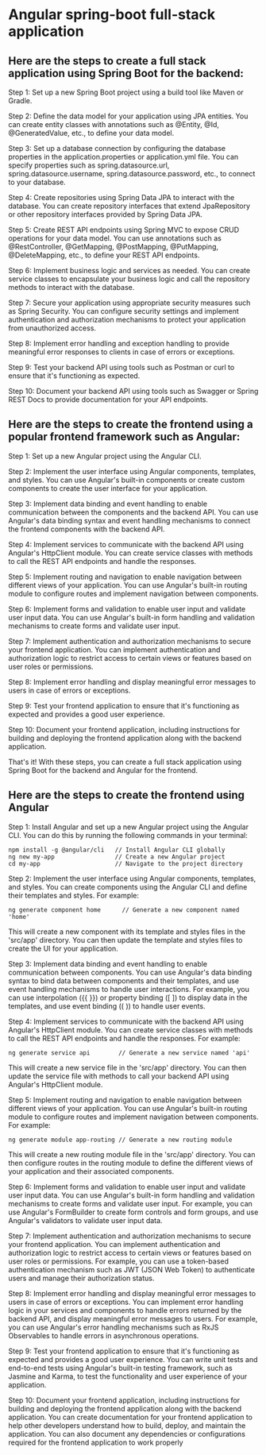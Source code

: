 # Angular spring-boot full-stack application

## Here are the steps to create a full stack application using Spring Boot for the backend:

Step 1: Set up a new Spring Boot project using a build tool like Maven or Gradle.

Step 2: Define the data model for your application using JPA entities. You can create entity classes with annotations such as @Entity, @Id, @GeneratedValue, etc., to define your data model.

Step 3: Set up a database connection by configuring the database properties in the application.properties or application.yml file. You can specify properties such as spring.datasource.url, spring.datasource.username, spring.datasource.password, etc., to connect to your database.

Step 4: Create repositories using Spring Data JPA to interact with the database. You can create repository interfaces that extend JpaRepository or other repository interfaces provided by Spring Data JPA.

Step 5: Create REST API endpoints using Spring MVC to expose CRUD operations for your data model. You can use annotations such as @RestController, @GetMapping, @PostMapping, @PutMapping, @DeleteMapping, etc., to define your REST API endpoints.

Step 6: Implement business logic and services as needed. You can create service classes to encapsulate your business logic and call the repository methods to interact with the database.

Step 7: Secure your application using appropriate security measures such as Spring Security. You can configure security settings and implement authentication and authorization mechanisms to protect your application from unauthorized access.

Step 8: Implement error handling and exception handling to provide meaningful error responses to clients in case of errors or exceptions.

Step 9: Test your backend API using tools such as Postman or curl to ensure that it's functioning as expected.

Step 10: Document your backend API using tools such as Swagger or Spring REST Docs to provide documentation for your API endpoints.

## Here are the steps to create the frontend using a popular frontend framework such as Angular:

Step 1: Set up a new Angular project using the Angular CLI.

Step 2: Implement the user interface using Angular components, templates, and styles. You can use Angular's built-in components or create custom components to create the user interface for your application.

Step 3: Implement data binding and event handling to enable communication between the components and the backend API. You can use Angular's data binding syntax and event handling mechanisms to connect the frontend components with the backend API.

Step 4: Implement services to communicate with the backend API using Angular's HttpClient module. You can create service classes with methods to call the REST API endpoints and handle the responses.

Step 5: Implement routing and navigation to enable navigation between different views of your application. You can use Angular's built-in routing module to configure routes and implement navigation between components.

Step 6: Implement forms and validation to enable user input and validate user input data. You can use Angular's built-in form handling and validation mechanisms to create forms and validate user input.

Step 7: Implement authentication and authorization mechanisms to secure your frontend application. You can implement authentication and authorization logic to restrict access to certain views or features based on user roles or permissions.

Step 8: Implement error handling and display meaningful error messages to users in case of errors or exceptions.

Step 9: Test your frontend application to ensure that it's functioning as expected and provides a good user experience.

Step 10: Document your frontend application, including instructions for building and deploying the frontend application along with the backend application.

That's it! With these steps, you can create a full stack application using Spring Boot for the backend and Angular for the frontend.

## Here are the steps to create the frontend using Angular

Step 1: Install Angular and set up a new Angular project using the Angular CLI. You can do this by running the following commands in your terminal:

````
npm install -g @angular/cli   // Install Angular CLI globally
ng new my-app                 // Create a new Angular project
cd my-app                     // Navigate to the project directory

````

Step 2: Implement the user interface using Angular components, templates, and styles. You can create components using the Angular CLI and define their templates and styles. For example:

````
ng generate component home      // Generate a new component named 'home'

````

This will create a new component with its template and styles files in the 'src/app' directory. You can then update the template and styles files to create the UI for your application.

Step 3: Implement data binding and event handling to enable communication between components. You can use Angular's data binding syntax to bind data between components and their templates, and use event handling mechanisms to handle user interactions. For example, you can use interpolation ({{ }}) or property binding ([ ]) to display data in the templates, and use event binding (( )) to handle user events.

Step 4: Implement services to communicate with the backend API using Angular's HttpClient module. You can create service classes with methods to call the REST API endpoints and handle the responses. For example:

````
ng generate service api        // Generate a new service named 'api'

````

This will create a new service file in the 'src/app' directory. You can then update the service file with methods to call your backend API using Angular's HttpClient module.

Step 5: Implement routing and navigation to enable navigation between different views of your application. You can use Angular's built-in routing module to configure routes and implement navigation between components. For example:

````
ng generate module app-routing // Generate a new routing module

````

This will create a new routing module file in the 'src/app' directory. You can then configure routes in the routing module to define the different views of your application and their associated components.

Step 6: Implement forms and validation to enable user input and validate user input data. You can use Angular's built-in form handling and validation mechanisms to create forms and validate user input. For example, you can use Angular's FormBuilder to create form controls and form groups, and use Angular's validators to validate user input data.

Step 7: Implement authentication and authorization mechanisms to secure your frontend application. You can implement authentication and authorization logic to restrict access to certain views or features based on user roles or permissions. For example, you can use a token-based authentication mechanism such as JWT (JSON Web Token) to authenticate users and manage their authorization status.

Step 8: Implement error handling and display meaningful error messages to users in case of errors or exceptions. You can implement error handling logic in your services and components to handle errors returned by the backend API, and display meaningful error messages to users. For example, you can use Angular's error handling mechanisms such as RxJS Observables to handle errors in asynchronous operations.

Step 9: Test your frontend application to ensure that it's functioning as expected and provides a good user experience. You can write unit tests and end-to-end tests using Angular's built-in testing framework, such as Jasmine and Karma, to test the functionality and user experience of your application.

Step 10: Document your frontend application, including instructions for building and deploying the frontend application along with the backend application. You can create documentation for your frontend application to help other developers understand how to build, deploy, and maintain the application. You can also document any dependencies or configurations required for the frontend application to work properly
